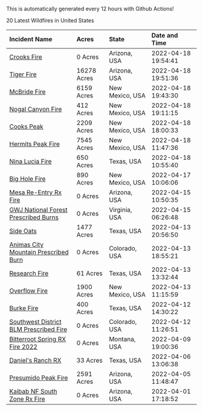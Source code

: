 This is automatically generated every 12 hours with Github Actions!

20 Latest Wildfires in United States

 | Incident Name | Acres | State | Date and Time |
|:---|:---|:---|:---|
| [Crooks Fire](https://inciweb.nwcg.gov/incident/8067/) | 0 Acres | Arizona, USA | 2022-04-18 19:54:41 |
| [Tiger Fire](https://inciweb.nwcg.gov/incident/7595/) | 16278 Acres | Arizona, USA | 2022-04-18 19:51:36 |
| [McBride Fire](https://inciweb.nwcg.gov/incident/8061/) | 6159 Acres | New Mexico, USA | 2022-04-18 19:43:30 |
| [Nogal Canyon Fire](https://inciweb.nwcg.gov/incident/8062/) | 412 Acres | New Mexico, USA | 2022-04-18 19:11:15 |
| [Cooks Peak](https://inciweb.nwcg.gov/incident/8066/) | 2209 Acres | New Mexico, USA | 2022-04-18 18:00:33 |
| [Hermits Peak Fire](https://inciweb.nwcg.gov/incident/8049/) | 7545 Acres | New Mexico, USA | 2022-04-18 11:47:36 |
| [Nina Lucia Fire](https://inciweb.nwcg.gov/incident/8065/) | 650 Acres | Texas, USA | 2022-04-18 10:55:40 |
| [Big Hole Fire](https://inciweb.nwcg.gov/incident/8059/) | 890 Acres | New Mexico, USA | 2022-04-17 10:06:06 |
| [Mesa Re-Entry Rx Fire](https://inciweb.nwcg.gov/incident/8064/) | 0 Acres | Arizona, USA | 2022-04-15 10:50:35 |
| [GWJ National Forest Prescribed Burns](https://inciweb.nwcg.gov/incident/7945/) | 0 Acres | Virginia, USA | 2022-04-15 06:26:48 |
| [Side Oats](https://inciweb.nwcg.gov/incident/8063/) | 1477 Acres | Texas, USA | 2022-04-13 20:56:50 |
| [Animas City Mountain Prescribed Burn](https://inciweb.nwcg.gov/incident/7688/) | 0 Acres | Colorado, USA | 2022-04-13 18:55:21 |
| [Research Fire](https://inciweb.nwcg.gov/incident/8060/) | 61 Acres | Texas, USA | 2022-04-13 13:32:44 |
| [Overflow Fire](https://inciweb.nwcg.gov/incident/8053/) | 1900 Acres | New Mexico, USA | 2022-04-13 11:15:59 |
| [Burke Fire](https://inciweb.nwcg.gov/incident/8058/) | 400 Acres | Texas, USA | 2022-04-12 14:30:22 |
| [Southwest District BLM Prescribed Fire ](https://inciweb.nwcg.gov/incident/7852/) | 0 Acres | Colorado, USA | 2022-04-12 11:26:51 |
| [Bitterroot Spring RX Fire 2022](https://inciweb.nwcg.gov/incident/8024/) | 0 Acres | Montana, USA | 2022-04-09 19:00:36 |
| [Daniel's Ranch RX](https://inciweb.nwcg.gov/incident/8048/) | 33 Acres | Texas, USA | 2022-04-06 13:06:38 |
| [Presumido Peak Fire](https://inciweb.nwcg.gov/incident/8036/) | 2591 Acres | Arizona, USA | 2022-04-05 11:48:47 |
| [Kaibab NF South Zone Rx Fire](https://inciweb.nwcg.gov/incident/5922/) | 0 Acres | Arizona, USA | 2022-04-01 17:18:52 |
